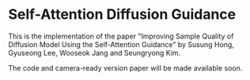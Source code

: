 # Self-Attention Diffusion Guidance

This is the implementation of the paper "Improving Sample Quality of Diffusion Model Using the Self-Attention Guidance" by Susung Hong, Gyuseong Lee, Wooseok Jang and Seungryong Kim.

The code and camera-ready version paper will be made available soon.
